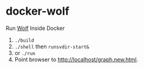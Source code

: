docker-wolf
===========

Run [Wolf](https://github.com/slawekj/wolf) Inside Docker

1. ```./build```
2. ```./shell``` then ```runsvdir-start&```
3. or ```./run```
4. Point browser to [http://localhost/graph.new.html](http://localhost/graph.new.html).
